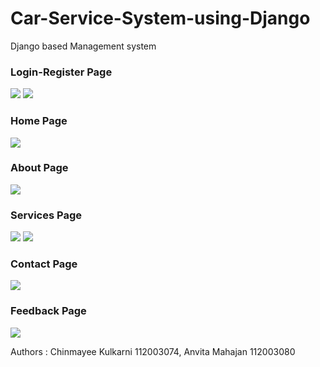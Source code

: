 # Car-Service-System-using-Django
Django based Management system

<h3>Login-Register Page</h3>
<img src="![Screenshot (354)](https://user-images.githubusercontent.com/78889572/172343218-773dea8f-aceb-4cf7-9dbb-2a2852a7dfb6.png)"></img>
<img src="![Screenshot (355)](https://user-images.githubusercontent.com/78889572/172343234-87a242a1-b8f7-4e30-bd3b-98ca27b6e6ad.png)"></img>
<h3>Home Page</h3>
<img src="![Screenshot (348)](https://user-images.githubusercontent.com/78889572/172343264-9c343e5d-e4e6-47be-b896-31dd4d25f7e3.png)"></img>
<h3>About Page</h3>
<img src="![Screenshot (349)](https://user-images.githubusercontent.com/78889572/172343563-30412526-1e89-4c0e-9aef-9352ccc3fb44.png)"></img>
<h3>Services Page</h3>
<img src="![Sc![Screenshot (350)](https://user-images.githubusercontent.com/78889572/172343325-083a028a-eefc-436e-bf6c-1bfe4756b419.png)"></img>
<img src="[Screenshot (351)](https://user-images.githubusercontent.com/78889572/172343346-3002ece0-c1dd-4001-9a1a-ebf31e95e656.png)"></img>
<h3>Contact Page</h3>
<img src="![Scr![Screenshot (352)](https://user-images.githubusercontent.com/78889572/172343368-9e658532-e4ae-4369-9066-2ee39df4ecac.png)"></img>
<h3>Feedback Page</h3>
<img src="[Screenshot (353)](https://user-images.githubusercontent.com/78889572/172343386-741a65d4-1e9c-4238-9343-300dc0cf2357.png)"></img>


Authors :
Chinmayee Kulkarni 112003074,
Anvita Mahajan 112003080
